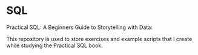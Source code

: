 # SQL

Practical SQL: A Beginners Guide to Storytelling with Data:

This repository is used to store exercises and example scripts that I create while studying the Practical SQL book.
